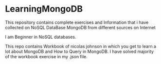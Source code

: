 # LearningMongoDB
This repository contains complete exercises and Information that i have collected on NoSQL DataBase MongoDB from different sources on Internet


I am Beginner in NoSQL databases.

This repo contains Workbook of nicolas johnson in which you get to learn a lot about MongoDB and How to Query in MongoDB.
I have solved majority of the workbook exercise in my .json file.
